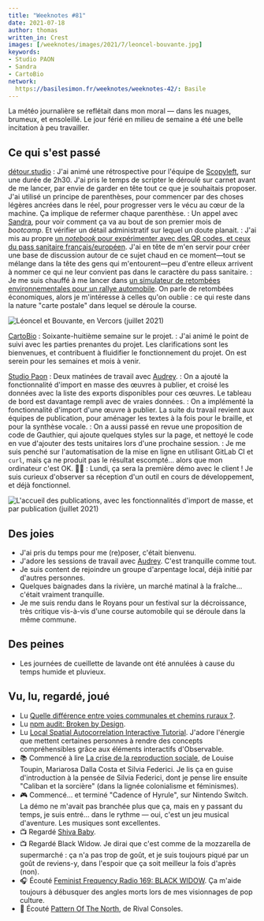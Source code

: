 ```yaml
---
title: "Weeknotes #81"
date: 2021-07-18
author: thomas
written_in: Crest
images: [/weeknotes/images/2021/7/leoncel-bouvante.jpg]
keywords:
- Studio PAON
- Sandra
- CartoBio
network:
  https://basilesimon.fr/weeknotes/weeknotes-42/: Basile
---
```


La météo journalière se reflétait dans mon moral — dans les nuages, brumeux, et ensoleillé.
Le jour férié en milieu de semaine a été une belle incitation à peu travailler.

<!--more-->

## Ce qui s'est passé

[détour.studio]
: J'ai animé une rétrospective pour l'équipe de [Scopyleft], sur une durée de 2h30. J'ai pris le temps de scripter le déroulé sur carnet avant de me lancer, par envie de garder en tête tout ce que je souhaitais proposer. J'ai utilisé un principe de parenthèses, pour commencer par des choses légères ancrées dans le réel, pour progresser vers le vécu au cœur de la machine. Ça implique de refermer chaque parenthèse.
: Un appel avec [Sandra], pour voir comment ça va au bout de son premier mois de _bootcamp_. Et vérifier un détail administratif sur lequel un doute planait.
: J'ai mis au propre [un _notebook_ pour expérimenter avec des QR codes, et ceux du pass sanitaire français/européen](https://observablehq.com/@thom4/qr-code-pass-sanitaire). J'ai en tête de m'en servir pour créer une base de discussion autour de ce sujet chaud en ce moment—tout se mélange dans la tête des gens qui m'entourent—peu d'entre elleux arrivent à nommer ce qui ne leur convient pas dans le caractère du pass sanitaire.
: Je me suis chauffé à me lancer dans [un simulateur de retombées environnementales pour un rallye automobile](https://observablehq.com/@thom4/emission-co2-rallye-automobile). On parle de retombées économiques, alors je m'intéresse à celles qu'on oublie : ce qui reste dans la nature "carte postale" dans lequel se déroule la course.


![](/weeknotes/images/2021/7/leoncel-bouvante.jpg "Léoncel et Bouvante, en Vercors (juillet 2021)")

[CartoBio]
: Soixante-huitième semaine sur le projet.
: J'ai animé le point de suivi avec les parties prenantes du projet. Les clarifications sont les bienvenues, et contribuent à fluidifier le fonctionnement du projet. On est serein pour les semaines et mois à venir.

[Studio Paon][EditAdapt]
: Deux matinées de travail avec [Audrey].
: On a ajouté la fonctionnalité d'import en masse des œuvres à publier, et croisé les données avec la liste des exports disponibles pour ces œuvres. Le tableau de bord est davantage rempli avec de vraies données.
: On a implémenté la fonctionnalité d'import d'une œuvre à publier. La suite du travail revient aux équipes de publication, pour aménager les textes à la fois pour le braille, et pour la synthèse vocale.
: On a aussi passé en revue une proposition de code de Gauthier, qui ajoute quelques styles sur la page, et nettoyé le code en vue d'ajouter des tests unitaires lors d'une prochaine session.
: Je me suis penché sur l'automatisation de la mise en ligne en utilisant GitLab CI et `curl`, mais ça ne produit pas le résultat escompté… alors que mon ordinateur c'est OK. 🤷‍♂️
: Lundi, ça sera la première démo avec le client ! Je suis curieux d'observer sa réception d'un outil en cours de développement, et déjà fonctionnel.

![](/weeknotes/images/2021/7/studio-paon-dashboard.png "L'accueil des publications, avec les fonctionnalités d'import de masse, et par publication (juillet 2021)")

## Des joies

- J'ai pris du temps pour me (re)poser, c'était bienvenu.
- J'adore les sessions de travail avec [Audrey]. C'est tranquille comme tout.
- Je suis content de rejoindre un groupe d'arpentage local, déjà initié par d'autres personnes.
- Quelques baignades dans la rivière, un marché matinal à la fraîche… c'était vraiment tranquille.
- Je me suis rendu dans le Royans pour un festival sur la décroissance, très critique vis-à-vis d'une course automobile qui se déroule dans la même commune.

## Des peines

- Les journées de cueillette de lavande ont été annulées à cause du temps humide et pluvieux.

## Vu, lu, regardé, joué

- Lu [Quelle différence entre voies communales et chemins ruraux ?](https://www.chemins-crest.fr/quelle-difference-entre-voies-communales-et-chemins-ruraux/).
- Lu [npm audit: Broken by Design](https://overreacted.io/npm-audit-broken-by-design/).
- Lu [Local Spatial Autocorrelation Interactive Tutorial](https://observablehq.com/@michelleeesi/local-spatial-autocorrelation-interactive-tutorial). J'adore l'énergie que mettent certaines personnes à rendre des concepts compréhensibles grâce aux éléments interactifs d'Observable.
- 📚 Commencé à lire [La crise de la reproduction sociale](https://www.editions-rm.ca/livres/crise-de-la-reproduction-sociale-la/), de Louise Toupin, Mariarosa Dalla Costa et Silvia Federici. Je lis ça en guise d'introduction à la pensée de Silvia Federici, dont je pense lire ensuite "Caliban et la sorcière" (dans la lignée colonialisme et féminismes).
- 🎮 Commencé… et terminé "Cadence of Hyrule", sur Nintendo Switch. La démo ne m'avait pas branchée plus que ça, mais en y passant du temps, je suis entré… dans le rythme — oui, c'est un jeu musical d'aventure. Les musiques sont excellentes.
- 📺 Regardé [Shiva Baby](https://mubi.com/films/shiva-baby-2020).
- 📺 Regardé Black Widow. Je dirai que c'est comme de la mozzarella de supermarché : ça n'a pas trop de goût, et je suis toujours piqué par un goût de reviens-y, dans l'espoir que ça soit meilleur la fois d'après (non).
- 🎧 Écouté [Feminist Frequency Radio 169: BLACK WIDOW](https://feministfrequency.com/video/feminist-frequency-radio-169-black-widow/). Ça m'aide toujours à débusquer des angles morts lors de mes visionnages de pop culture.
- 🎵 Écouté [Pattern Of The North](https://www.last.fm/music/Rival+Consoles/_/Pattern+Of+The+North), de Rival Consoles.

[détour.studio]: /
[CartoBio]: https://cartobio.org/
[EditAdapt]: http://editadapt.fr/
[La Zone]: http://la.zone
[YesWiki]: https://yeswiki.net
[DataGalaxy]: https://www.datagalaxy.com/
[Classes à 12]: https://beta.gouv.fr/startups/classes12.html
[Scopyleft]: http://scopyleft.fr

[Noémie]: https://noemiegirard.co
[Sandra]: https://sandrakpodar.net/
[Juliette]: https://twitter.com/ju_net01
[Sofia]: https://twitter.com/sofiaboulaarab
[Guillaume]: https://www.yuzutech.fr/
[Antoine]: https://www.quaternum.net/
[Yannick]: https://elsif.fr/
[Basile]: https://basilesimon.fr/
[Maïtané]: https://maiwann.net/
[Laurent]: https://cocotier.xyz/
[Audrey]: https://fr.linkedin.com/in/audreybramy
